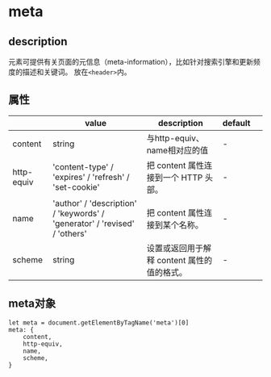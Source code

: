 # meta
## description
<meta> 元素可提供有关页面的元信息（meta-information），比如针对搜索引擎和更新频度的描述和关键词。
放在`<header>`内。

## 属性
||value|description|default||
|-|-|-|-|-|
|content|string|与http-equiv、name相对应的值|-||
|http-equiv|'content-type' / 'expires' / 'refresh' / 'set-cookie'|把 content 属性连接到一个 HTTP 头部。|-||
|name|'author' / 'description' / 'keywords' / 'generator' / 'revised' / 'others'|把 content 属性连接到某个名称。|-||
|scheme|string|设置或返回用于解释 content 属性的值的格式。|-||

## meta对象
```
let meta = document.getElementByTagName('meta')[0]
meta: {
    content,
    http-equiv,
    name,
    scheme,
}
```